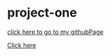 # project-one


<a href="
" target="_blank" rel="noopener noreferrer">click here to go to my githubPage</a>


[Click here](https://mustafabin.github.io/project-one/)